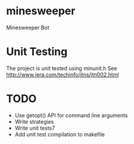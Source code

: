 # minesweeper
Minesweeper Bot

# Unit Testing
The project is unit tested using minunit.h 
See http://www.jera.com/techinfo/jtns/jtn002.html

# TODO
- Use getopt() API for command line arguments
- Write strategies
- Write unit tests7
- Add unit test compilation to makefile
